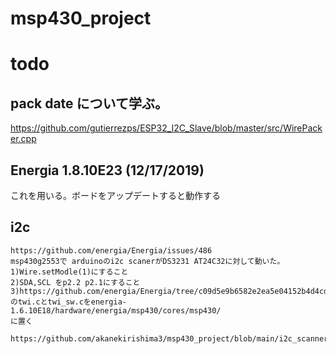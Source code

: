 # msp430_project

# todo 
## pack date について学ぶ。 
https://github.com/gutierrezps/ESP32_I2C_Slave/blob/master/src/WirePacker.cpp  

## Energia 1.8.10E23 (12/17/2019)  
これを用いる。ボードをアップデートすると動作する  

## i2c
~~~
https://github.com/energia/Energia/issues/486
msp430g2553で arduinoのi2c scanerがDS3231 AT24C32に対して動いた。
1)Wire.setModle(1)にすること
2)SDA,SCL をp2.2 p2.1にすること
3)https://github.com/energia/Energia/tree/c09d5e9b6582e2ea5e04152b4d4cddd282b03198/hardware/msp430/cores/msp430
のtwi.cとtwi_sw.cをenergia-1.6.10E18/hardware/energia/msp430/cores/msp430/
に置く

https://github.com/akanekirishima3/msp430_project/blob/main/i2c_scanner.ino
~~~

